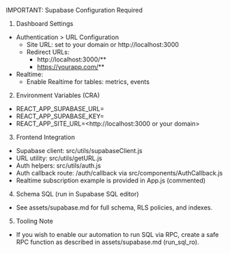 IMPORTANT: Supabase Configuration Required

1. Dashboard Settings
- Authentication > URL Configuration
  - Site URL: set to your domain or http://localhost:3000
  - Redirect URLs:
    * http://localhost:3000/**
    * https://yourapp.com/**
- Realtime:
  - Enable Realtime for tables: metrics, events

2. Environment Variables (CRA)
- REACT_APP_SUPABASE_URL=<your-project-url>
- REACT_APP_SUPABASE_KEY=<your-anon-or-service-role-key>
- REACT_APP_SITE_URL=<http://localhost:3000 or your domain>

3. Frontend Integration
- Supabase client: src/utils/supabaseClient.js
- URL utility: src/utils/getURL.js
- Auth helpers: src/utils/auth.js
- Auth callback route: /auth/callback via src/components/AuthCallback.js
- Realtime subscription example is provided in App.js (commented)

4. Schema SQL (run in Supabase SQL editor)
- See assets/supabase.md for full schema, RLS policies, and indexes.

5. Tooling Note
- If you wish to enable our automation to run SQL via RPC, create a safe RPC function as described in assets/supabase.md (run_sql_ro).
